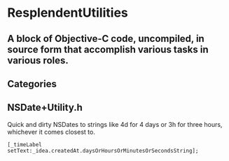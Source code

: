 ResplendentUtilities
====================

## A block of Objective-C code, uncompiled, in source form that accomplish various tasks in various roles. 

## Categories

## NSDate+Utility.h

Quick and dirty NSDates to strings like 4d for 4 days or 3h for three hours, whichever it comes closest to.

	[_timeLabel setText:_idea.createdAt.daysOrHoursOrMinutesOrSecondsString];
	
